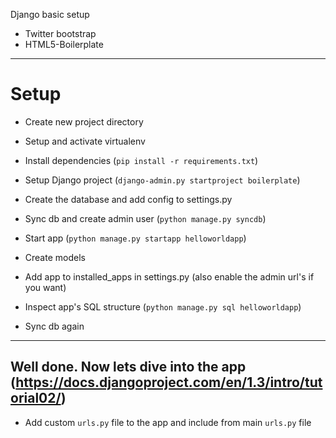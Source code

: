 Django basic setup

* Twitter bootstrap
* HTML5-Boilerplate

----

Setup
=====

- Create new project directory
- Setup and activate virtualenv
- Install dependencies (`pip install -r requirements.txt`)

- Setup Django project (`django-admin.py startproject boilerplate`)


- Create the database and add config to settings.py
- Sync db and create admin user (`python manage.py syncdb`)


- Start app (`python manage.py startapp helloworldapp`)
- Create models
- Add app to installed_apps in settings.py (also enable the admin url's if you want)


- Inspect app's SQL structure (`python manage.py sql helloworldapp`)
- Sync db again

----------------
Well done. Now lets dive into the app (https://docs.djangoproject.com/en/1.3/intro/tutorial02/)
----------------

- Add custom `urls.py` file to the app and include from main `urls.py` file



